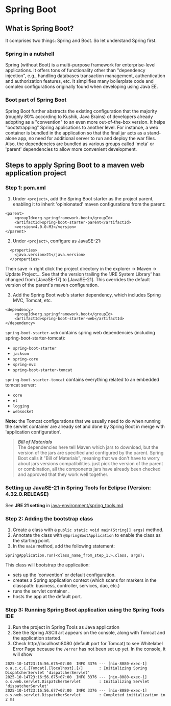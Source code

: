# Spring Boot
## What is Spring Boot?
It comprises two things: Spring and Boot. So let understand Spring first.

### Spring in a nutshell
Spring (without Boot) is a multi-purpose framework
for enterprise-level applications. It offers tons of functionality other than "dependency injection", e.g., 
handling databases transaction management, authentication and authorization features, etc. 
It simplifies many boilerplate code and complex configurations originally found when 
developing using Java EE. 

### Boot part of Spring Boot
Spring Boot further abstracts the existing configuration that the majority (roughly 80% according to Kushik, Java Brains)
of developers already adopting as a "convention" to an even more out-of-the-box version. It helps "bootstrapping"
Spring applications to another level. For instance, a web container is bundled in the application so that the final jar 
acts as a stand-alone app, no need for additional server to run and deploy the war files. Also, the dependencies are bundled
as various groups called 'meta' or 'parent' dependencies to allow more convenient development.

## Steps to apply Spring Boot to a maven web application project 
### Step 1: pom.xml
1. Under `<project>`, add the Spring Boot starter as the project parent, enabling it to inherit 
'opinionated' maven configurations from the parent:
```
<parent>
    <groupId>org.springframework.boot</groupId>
    <artifactId>spring-boot-starter-parent</artifactId>
    <version>4.0.0-M3</version>
</parent>
```
2. Under `<project>`, configure as JavaSE-21: 
```
  <properties>
  	<java.version>21</java.version>
  </properties>
```
Then save -> right click the project directory in the explorer -> Maven -> Update Project...
See that the version trailing the 'JRE System Library' has changed from [JavaSE-17] to [JavaSE-21].
This overrides the default version of the parent's maven configuration.

3. Add the Spring Boot web's starter dependency, which includes Spring MVC, Tomcat, etc.
```
<dependency>
    <groupId>org.springframework.boot</groupId>
    <artifactId>spring-boot-starter-web</artifactId>
</dependency>
```
`spring-boot-starter-web` contains spring web dependencies (including spring-boot-starter-tomcat):
- `spring-boot-starter`
- `jackson`
- `spring-core`
- `spring-mvc`
- `spring-boot-starter-tomcat`

`spring-boot-starter-tomcat` contains everything related to an embedded tomcat server:
- `core`
- `el`
- `logging`
- `websocket`

**Note:** the Tomcat configurations that we usually need to do when running the servlet container 
are already set and done by Spring Boot in merge with 'application configuration'.

> ***Bill of Materials***<br>
The dependencies here tell Maven which jars to download, but the version of the jars are specified and 
configured by the parent.
Spring Boot calls it "Bill of Materials", meaning that we don't have to worry about jars versions compatibilities.
just pick the version of the parent or combination, all the components jars have already been checked 
and approved that they work well together.

### Setting up JavaSE-21 in Spring Tools for Eclipse (Version: 4.32.0.RELEASE) 
See **JRE 21 setting** in [java-environment/spring_tools.md](../java-environment/spring_tools.md)

### Step 2: Adding the bootstrap class
1. Create a class with a `public static void main(String[] args)` method.
2. Annotate the class with `@SpringBootApplication` to enable the class as the starting point.
3. In the `main` method, add the following statement:
```
SpringApplication.run(<class_name_from_step_1.>.class, args);
```
This class will bootstrap the application: 
- sets up the 'convention' or default configuration.
- creates a Spring application context (which scans for markers in the
classpath: business, controller, services, dao, etc.) 
- runs the servlet container .
- hosts the app at the default port.

### Step 3: Running Spring Boot application using the Spring Tools IDE
1. Run the project in Spring Tools as Java application
2. See the Spring ASCII art appears on the console, along with Tomcat and the application
started. 
3. Check http://localhost:8080 (default port for Tomcat) to see Whitelabel Error Page because 
the `/error` has not been set up yet. In the console, it will show 
```
2025-10-14T23:16:56.675+07:00  INFO 3376 --- [nio-8080-exec-1] o.a.c.c.C.[Tomcat].[localhost].[/]       : Initializing Spring DispatcherServlet 'dispatcherServlet'
2025-10-14T23:16:56.675+07:00  INFO 3376 --- [nio-8080-exec-1] o.s.web.servlet.DispatcherServlet        : Initializing Servlet 'dispatcherServlet'
2025-10-14T23:16:56.677+07:00  INFO 3376 --- [nio-8080-exec-1] o.s.web.servlet.DispatcherServlet        : Completed initialization in 2 ms
```
